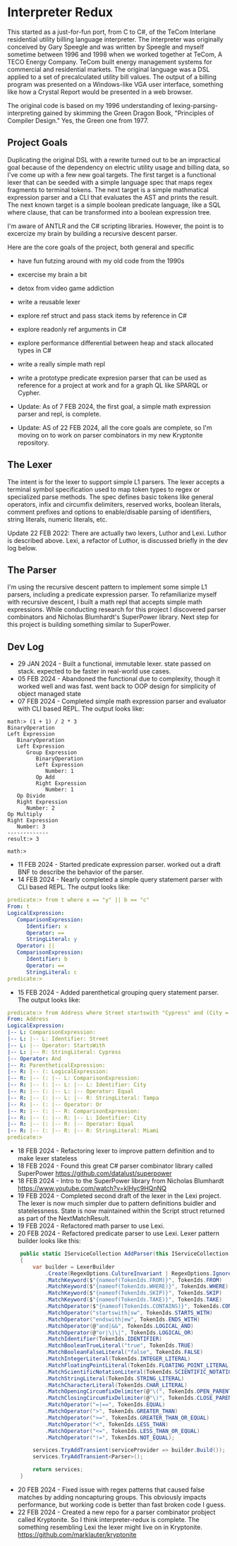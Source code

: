# Interpreter Redux
This started as a just-for-fun port, from C to C#, of the TeCom Interlane residential utility billing language interpreter. The interpreter was originally conceived by Gary Speegle and was written by Speegle and myself sometime between 1996 and 1998 when we worked together at TeCom, A TECO Energy Company. TeCom built energy management systems for commercial and residential markets. The original language was a DSL applied to a set of precalculated utility bill values. The output of a billing program was presented on a Windows-like VGA user interface, something like how a Crystal Report would be presented in a web browser.

The original code is based on my 1996 understanding of lexing-parsing-interpreting gained by skimming the Green Dragon Book, "Principles of Compiler Design." Yes, the Green one from 1977.

## Project Goals
Duplicating the original DSL with a rewrite turned out to be an impractical goal because of the dependency on electric utility usage and billing data, so I've come up with a few new goal targets. The first target is a functional lexer that can be seeded with a simple language spec that maps regex fragments to terminal tokens. The next target is a simple mathmatical expression parser and a CLI that evaluates the AST and prints the result. The next known target is a simple boolean predicate language, like a SQL where clause, that can be transformed into a boolean expression tree.

I'm aware of ANTLR and the C# scripting libraries. However, the point is to excercize my brain by building a recursive descent parser.

Here are the core goals of the project, both general and specific
- have fun futzing around with my old code from the 1990s
- excercise my brain a bit
- detox from video game addiction
- write a reusable lexer
- explore ref struct and pass stack items by reference in C#
- explore readonly ref arguments in C#
- explore performance differential between heap and stack allocated types in C#
- write a really simple math repl
- write a prototype predicate expresion parser that can be used as reference for a project at work and for a graph QL like SPARQL or Cypher.

- Update: As of 7 FEB 2024, the first goal, a simple math expression parser and repl, is complete.
- Update: AS of 22 FEB 2024, all the core goals are complete, so I'm moving on to work on parser combinators in my new Kryptonite repository.

## The Lexer
The intent is for the lexer to support simple L1 parsers. The lexer accepts a terminal symbol specification used to map token types to regex or specialized parse methods. The spec defines basic tokens like general operators, infix and circumfix delimiters, reserved works, boolean literals, comment prefixes and options to enable/disable parsing of identifiers, string literals, numeric literals, etc.

Update 22 FEB 2022: There are actually two lexers, Luthor and Lexi. Luthor is described above. Lexi, a refactor of Luthor, is discussed briefly in the dev log below.

## The Parser
I'm using the recursive descent pattern to implement some simple L1 parsers, including a predicate expression parser. To refamiliarize myself with recursive descent, I built a math repl that accepts simple math expressions. While conducting research for this project I discovered parser combinators and Nicholas Blumhardt's SuperPower library. Next step for this project is building something similar to SuperPower.

## Dev Log
 - 29 JAN 2024 - Built a functional, immutable lexer. state passed on stack. expected to be faster in real-world use cases.
 - 05 FEB 2024 - Abandoned the functional due to complexity, though it worked well and was fast. went back to OOP design for simplicity of object managed state
 - 07 FEB 2024 - Completed simple math expression parser and evaluator with CLI based REPL. The output looks like:
```console
math:> (1 + 1) / 2 * 3
BinaryOperation
Left Expression
   BinaryOperation
   Left Expression
      Group Expression
         BinaryOperation
         Left Expression
            Number: 1
         Op Add
         Right Expression
            Number: 1
   Op Divide
   Right Expression
      Number: 2
Op Multiply
Right Expression
   Number: 3
-------------
result:> 3

math:>
```
- 11 FEB 2024 - Started predicate expression parser. worked out a draft BNF to describe the behavior of the parser. 
- 14 FEB 2024 - Nearly completed a simple query statement parser with CLI based REPL. The output looks like:
```yaml
predicate:> from t where x == "y" || b == "c"
From: t
LogicalExpression:
   ComparisonExpression:
      Identifier: x
      Operator: ==
      StringLiteral: y
   Operator: ||
   ComparisonExpression:
      Identifier: b
      Operator: ==
      StringLiteral: c
predicate:>
```
- 15 FEB 2024 - Added parenthetical grouping query statement parser. The output looks like:
```yaml
predicate:> from Address where Street startswith "Cypress" and (City = "Tampa" or City = "Miami")
From: Address
LogicalExpression:
|-- L: ComparisonExpression:
|-- L: |-- L: Identifier: Street
|-- L: |-- Operator: StartsWith
|-- L: |-- R: StringLiteral: Cypress
|-- Operator: And
|-- R: ParentheticalExpression:
|-- R: |-- (: LogicalExpression:
|-- R: |-- (: |-- L: ComparisonExpression:
|-- R: |-- (: |-- L: |-- L: Identifier: City
|-- R: |-- (: |-- L: |-- Operator: Equal
|-- R: |-- (: |-- L: |-- R: StringLiteral: Tampa
|-- R: |-- (: |-- Operator: Or
|-- R: |-- (: |-- R: ComparisonExpression:
|-- R: |-- (: |-- R: |-- L: Identifier: City
|-- R: |-- (: |-- R: |-- Operator: Equal
|-- R: |-- (: |-- R: |-- R: StringLiteral: Miami
predicate:>
```
- 18 FEB 2024 - Refactoring lexer to improve pattern definition and to make lexer stateless
- 18 FEB 2024 - Found this great C# parser combinator library called SuperPower https://github.com/datalust/superpower
- 18 FEB 2024 - Intro to the SuperPower library from Nicholas Blumhardt https://www.youtube.com/watch?v=klHyc9HQnNQ
- 19 FEB 2024 - Completed second draft of the lexer in the Lexi project. The lexer is now much simpler due to pattern definitions buidler and statelessness. State is now maintained within the Script struct returned as part of the NextMatchResult.
- 19 FEB 2024 - Refactored math parser to use Lexi.
- 20 FEB 2024 - Refactored predicate parser to use Lexi. Lexer pattern builder looks like this:
```csharp
    public static IServiceCollection AddParser(this IServiceCollection services)
    {
        var builder = LexerBuilder
            .Create(RegexOptions.CultureInvariant | RegexOptions.IgnoreCase)
            .MatchKeyword($"{nameof(TokenIds.FROM)}", TokenIds.FROM)
            .MatchKeyword($"{nameof(TokenIds.WHERE)}", TokenIds.WHERE)
            .MatchKeyword($"{nameof(TokenIds.SKIP)}", TokenIds.SKIP)
            .MatchKeyword($"{nameof(TokenIds.TAKE)}", TokenIds.TAKE)
            .MatchOperator($"{nameof(TokenIds.CONTAINS)}", TokenIds.CONTAINS)
            .MatchOperator("startswith|sw", TokenIds.STARTS_WITH)
            .MatchOperator("endswith|ew", TokenIds.ENDS_WITH)
            .MatchOperator(@"and|&&", TokenIds.LOGICAL_AND)
            .MatchOperator(@"or|\|\|", TokenIds.LOGICAL_OR)
            .MatchIdentifier(TokenIds.IDENTIFIER)
            .MatchBooleanTrueLiteral("true", TokenIds.TRUE)
            .MatchBooleanFalseLiteral("false", TokenIds.FALSE)
            .MatchIntegerLiteral(TokenIds.INTEGER_LITERAL)
            .MatchFloatingPointLiteral(TokenIds.FLOATING_POINT_LITERAL)
            .MatchScientificNotationLiteral(TokenIds.SCIENTIFIC_NOTATION_LITERAL)
            .MatchStringLiteral(TokenIds.STRING_LITERAL)
            .MatchCharacterLiteral(TokenIds.CHAR_LITERAL)
            .MatchOpeningCircumfixDelimiter(@"\(", TokenIds.OPEN_PARENTHESIS)
            .MatchClosingCircumfixDelimiter(@"\)", TokenIds.CLOSE_PARENTHESIS)
            .MatchOperator("=|==", TokenIds.EQUAL)
            .MatchOperator(">", TokenIds.GREATER_THAN)
            .MatchOperator(">=", TokenIds.GREATER_THAN_OR_EQUAL)
            .MatchOperator("<", TokenIds.LESS_THAN)
            .MatchOperator("<=", TokenIds.LESS_THAN_OR_EQUAL)
            .MatchOperator("!=", TokenIds.NOT_EQUAL);

        services.TryAddTransient(serviceProvider => builder.Build());
        services.TryAddTransient<Parser>();

        return services;
    }
```
- 20 FEB 2024 - Fixed issue with regex patterns that caused false matches by adding noncapturing groups. This obviously impacts performance, but working code is better than fast broken code I guess.
- 22 FEB 2024 - Created a new repo for a parser combinator probject called Kryptonite. So I think interpreter-redux is complete. The something resembling Lexi the lexer might live on in Kryptonite.  https://github.com/marklauter/kryptonite
